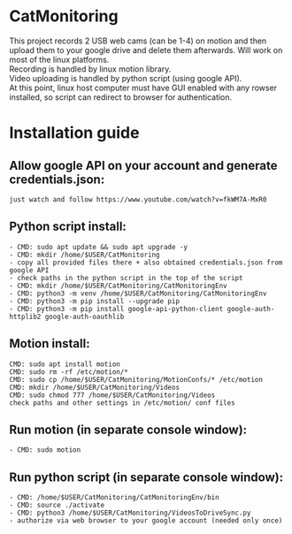 # CatMonitoring  
This project records 2 USB web cams (can be 1-4) on motion and then upload them to your google drive and delete them afterwards. Will work on most of the linux platforms.   
Recording is handled by linux motion library.  
Video uploading is handled by python script (using google API).  
At this point, linux host computer must have GUI enabled with any rowser installed, so script can redirect to browser for authentication.  

# Installation guide  
## Allow google API on your account and generate credentials.json:  
	just watch and follow https://www.youtube.com/watch?v=fkWM7A-MxR0  
  
## Python script install:  
	- CMD: sudo apt update && sudo apt upgrade -y  
	- CMD: mkdir /home/$USER/CatMonitoring  
	- copy all provided files there + also obtained credentials.json from google API  
	- check paths in the python script in the top of the script  
	- CMD: mkdir /home/$USER/CatMonitoring/CatMonitoringEnv  
	- CMD: python3 -m venv /home/$USER/CatMonitoring/CatMonitoringEnv   
	- CMD: python3 -m pip install --upgrade pip  
	- CMD: python3 -m pip install google-api-python-client google-auth-httplib2 google-auth-oauthlib  
  
## Motion install:  
	CMD: sudo apt install motion  
	CMD: sudo rm -rf /etc/motion/*  
	CMD: sudo cp /home/$USER/CatMonitoring/MotionConfs/* /etc/motion  
	CMD: mkdir /home/$USER/CatMonitoring/Videos  
	CMD: sudo chmod 777 /home/$USER/CatMonitoring/Videos  
	check paths and other settings in /etc/motion/ conf files  
  
## Run motion (in separate console window):  
	- CMD: sudo motion  
  
## Run python script (in separate console window):  
	- CMD: /home/$USER/CatMonitoring/CatMonitoringEnv/bin  
	- CMD: source ./activate  
	- CMD: python3 /home/$USER/CatMonitoring/VideosToDriveSync.py  
	- authorize via web browser to your google account (needed only once)  
	



